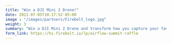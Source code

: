 ```yaml
---
title: "Win a DJI Mini 2 Drone!"
date: 2021-07-05T10:17:52-05:00
image : "/images/partners/Firebolt_logo.jpg"
weight: 3
summary: "Win a DJI Mini 2 Drone and transform how you capture your favorite memories! Register for participating"
form_link: https://hi.firebolt.io/lp/airflow-summit-raffle
---
```

